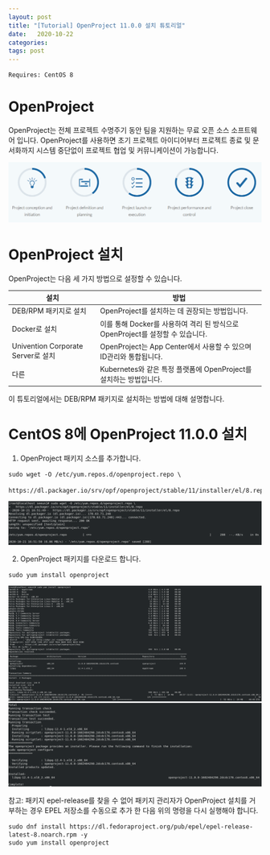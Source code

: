 ```yaml
---
layout: post
title: "[Tutorial] OpenProject 11.0.0 설치 튜토리얼"
date:   2020-10-22
categories:
tags: post
---
```


```
Requires: CentOS 8
```

# OpenProject
OpenProject는 전체 프로젝트 수명주기 동안 팀을 지원하는 무료 오픈 소스 소프트웨어 입니다. 
OpenProject를 사용하면 초기 프로젝트 아이디어부터 프로젝트 종료 및 문서화까지 시스템 중단없이 프로젝트 협업 및 커뮤니케이션이 가능합니다.

![img0](/assets/img/2020-10-22-OpenProject11.0.0-tutorial-img0.png)


# OpenProject 설치
OpenProject는 다음 세 가지 방법으로 설정할 수 있습니다.

|설치|방법|
|------|---|
|DEB/RPM 패키지로 설치|OpenProject를 설치하는 데 권장되는 방법입니다.|
|Docker로 설치|이를 통해 Docker를 사용하여 격리 된 방식으로 OpenProject를 설정할 수 있습니다.|
|Univention Corporate Server로 설치|OpenProject는 App Center에서 사용할 수 있으며 ID관리와 통합됩니다.|
|다른|Kubernetes와 같은 특정 플랫폼에 OpenProject를 설치하는 방법입니다.|


이 튜토리얼에서는 DEB/RPM 패키지로 설치하는 방법에 대해 설명합니다.


# CentOS 8에 OpenProject 11.0.0 설치
1. OpenProject 패키지 소스를 추가합니다.
```
sudo wget -O /etc/yum.repos.d/openproject.repo \
  https://dl.packager.io/srv/opf/openproject/stable/11/installer/el/8.repo
```
![img1](/assets/img/2020-10-22-OpenProject11.0.0-tutorial-img1.png)

2. OpenProject 패키지를 다운로드 합니다.
```
sudo yum install openproject
```
![img2](/assets/img/2020-10-22-OpenProject11.0.0-tutorial-img2.png)
![img3](/assets/img/2020-10-22-OpenProject11.0.0-tutorial-img3.png)

참고: 패키지 epel-release를 찾을 수 없어 패키지 관리자가 OpenProject 설치를 거부하는 경우 EPEL 저장소를 수동으로 추가 한 다음
위의 명령을 다시 실행해야 합니다.
```
sudo dnf install https://dl.fedoraproject.org/pub/epel/epel-release-latest-8.noarch.rpm -y
sudo yum install openproject
```
